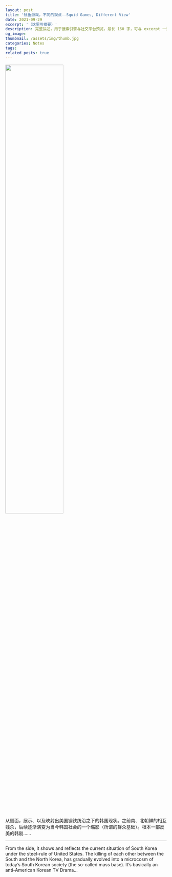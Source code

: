 ```yaml
---
layout: post
title: '鱿鱼游戏，不同的观点——Squid Games, Different View'
date: 2021-09-29
excerpt: '（这里写摘要）'
description: 完整描述，用于搜索引擎与社交平台预览，最长 160 字，可与 excerpt 一致
og_image: 
thumbnail: /assets/img/thumb.jpg
categories: Notes
tags: 
related_posts: true
---
```


<img src="{{ '/assets/img/blog/xxxxxxxx' | relative_url }}" style="width:60%;">

从侧面，展示、以及映射出美国钢铁统治之下的韩国现状。之前南、北朝鲜的相互残杀，后续逐渐演变为当今韩国社会的一个缩影（所谓的群众基础）。根本一部反美的韩剧……

---

From the side, it shows and reflects the current situation of South Korea under the steel-rule of United States. The killing of each other between the South and the North Korea, has gradually evolved into a microcosm of today’s South Korean society (the so-called mass base). It’s basically an anti-American Korean TV Drama…